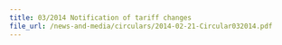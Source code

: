 ```yaml
---
title: 03/2014 Notification of tariff changes
file_url: /news-and-media/circulars/2014-02-21-Circular032014.pdf
---
```

